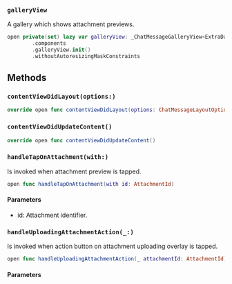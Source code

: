 
### `galleryView`

A gallery which shows attachment previews.

``` swift
open private(set) lazy var galleryView: _ChatMessageGalleryView<ExtraData> = contentView
        .components
        .galleryView.init()
        .withoutAutoresizingMaskConstraints
```

## Methods

### `contentViewDidLayout(options:)`

``` swift
override open func contentViewDidLayout(options: ChatMessageLayoutOptions) 
```

### `contentViewDidUpdateContent()`

``` swift
override open func contentViewDidUpdateContent() 
```

### `handleTapOnAttachment(with:)`

Is invoked when attachment preview is tapped.

``` swift
open func handleTapOnAttachment(with id: AttachmentId) 
```

#### Parameters

  - id: Attachment identifier.

### `handleUploadingAttachmentAction(_:)`

Is invoked when action button on attachment uploading overlay is tapped.

``` swift
open func handleUploadingAttachmentAction(_ attachmentId: AttachmentId) 
```

#### Parameters

